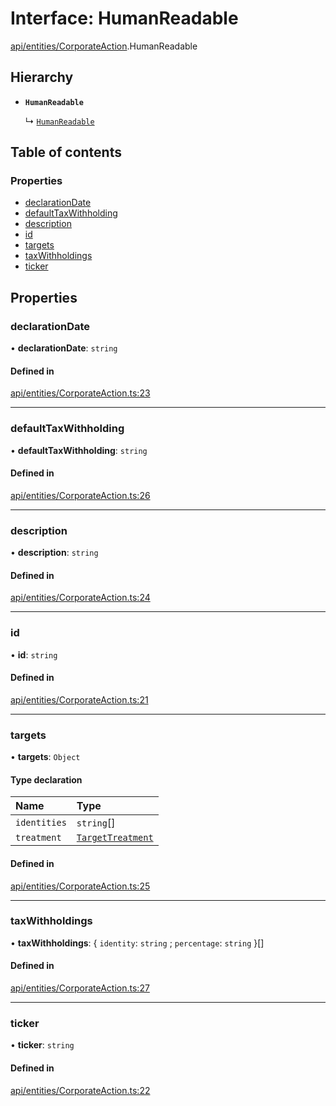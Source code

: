 # Interface: HumanReadable

[api/entities/CorporateAction](../wiki/api.entities.CorporateAction).HumanReadable

## Hierarchy

- **`HumanReadable`**

  ↳ [`HumanReadable`](../wiki/api.entities.DividendDistribution.HumanReadable)

## Table of contents

### Properties

- [declarationDate](../wiki/api.entities.CorporateAction.HumanReadable#declarationdate)
- [defaultTaxWithholding](../wiki/api.entities.CorporateAction.HumanReadable#defaulttaxwithholding)
- [description](../wiki/api.entities.CorporateAction.HumanReadable#description)
- [id](../wiki/api.entities.CorporateAction.HumanReadable#id)
- [targets](../wiki/api.entities.CorporateAction.HumanReadable#targets)
- [taxWithholdings](../wiki/api.entities.CorporateAction.HumanReadable#taxwithholdings)
- [ticker](../wiki/api.entities.CorporateAction.HumanReadable#ticker)

## Properties

### declarationDate

• **declarationDate**: `string`

#### Defined in

[api/entities/CorporateAction.ts:23](https://github.com/PolymeshAssociation/polymesh-sdk/blob/88db4a91/src/api/entities/CorporateAction.ts#L23)

___

### defaultTaxWithholding

• **defaultTaxWithholding**: `string`

#### Defined in

[api/entities/CorporateAction.ts:26](https://github.com/PolymeshAssociation/polymesh-sdk/blob/88db4a91/src/api/entities/CorporateAction.ts#L26)

___

### description

• **description**: `string`

#### Defined in

[api/entities/CorporateAction.ts:24](https://github.com/PolymeshAssociation/polymesh-sdk/blob/88db4a91/src/api/entities/CorporateAction.ts#L24)

___

### id

• **id**: `string`

#### Defined in

[api/entities/CorporateAction.ts:21](https://github.com/PolymeshAssociation/polymesh-sdk/blob/88db4a91/src/api/entities/CorporateAction.ts#L21)

___

### targets

• **targets**: `Object`

#### Type declaration

| Name | Type |
| :------ | :------ |
| `identities` | `string`[] |
| `treatment` | [`TargetTreatment`](../wiki/api.entities.CorporateActionBase.types.TargetTreatment) |

#### Defined in

[api/entities/CorporateAction.ts:25](https://github.com/PolymeshAssociation/polymesh-sdk/blob/88db4a91/src/api/entities/CorporateAction.ts#L25)

___

### taxWithholdings

• **taxWithholdings**: \{ `identity`: `string` ; `percentage`: `string`  }[]

#### Defined in

[api/entities/CorporateAction.ts:27](https://github.com/PolymeshAssociation/polymesh-sdk/blob/88db4a91/src/api/entities/CorporateAction.ts#L27)

___

### ticker

• **ticker**: `string`

#### Defined in

[api/entities/CorporateAction.ts:22](https://github.com/PolymeshAssociation/polymesh-sdk/blob/88db4a91/src/api/entities/CorporateAction.ts#L22)
